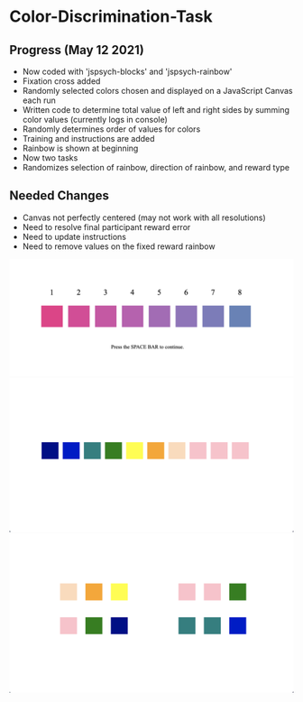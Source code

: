 # Color-Discrimination-Task

## Progress (May 12 2021)

* Now coded with 'jspsych-blocks' and 'jspsych-rainbow'
* Fixation cross added
* Randomly selected colors chosen and displayed on a JavaScript Canvas each run
* Written code to determine total value of left and right sides by summing color values (currently logs in console)
* Randomly determines order of values for colors
* Training and instructions are added
* Rainbow is shown at beginning
* Now two tasks
* Randomizes selection of rainbow, direction of rainbow, and reward type



## Needed Changes

* Canvas not perfectly centered (may not work with all resolutions)
* Need to resolve final participant reward error
* Need to update instructions
* Need to remove values on the fixed reward rainbow



![blocks-rainbow-new](/img/image3.png)
![blocks-rainbow](/img/image2.png)
![blocks-old](/img/image.png)

